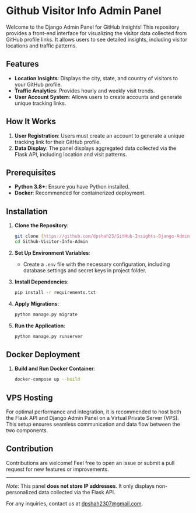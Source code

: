 # Github Visitor Info Admin Panel

Welcome to the Django Admin Panel for GitHub Insights! This repository provides a front-end interface for visualizing the visitor data collected from GitHub profile links. It allows users to see detailed insights, including visitor locations and traffic patterns.

## Features

- **Location Insights**: Displays the city, state, and country of visitors to your GitHub profile.
- **Traffic Analytics**: Provides hourly and weekly visit trends.
- **User Account System**: Allows users to create accounts and generate unique tracking links.

## How It Works

1. **User Registration**: Users must create an account to generate a unique tracking link for their GitHub profile.
2. **Data Display**: The panel displays aggregated data collected via the Flask API, including location and visit patterns.

## Prerequisites

- **Python 3.8+**: Ensure you have Python installed.
- **Docker**: Recommended for containerized deployment.

## Installation

1. **Clone the Repository**:
   ```bash
   git clone [https://github.com/dpshah23/GitHub-Insights-Django-Admin.git](https://github.com/dpshah23/Github-Visitor-Info-Admin.git)
   cd Github-Visitor-Info-Admin
   ```

2. **Set Up Environment Variables**:
   - Create a `.env` file with the necessary configuration, including database settings and secret keys in project folder.

3. **Install Dependencies**:
   ```bash
   pip install -r requirements.txt
   ```

4. **Apply Migrations**:
   ```bash
   python manage.py migrate
   ```

5. **Run the Application**:
   ```bash
   python manage.py runserver
   ```

## Docker Deployment

1. **Build and Run Docker Container**:
   ```bash
   docker-compose up --build
   ```

## VPS Hosting

For optimal performance and integration, it is recommended to host both the Flask API and Django Admin Panel on a Virtual Private Server (VPS). This setup ensures seamless communication and data flow between the two components.

## Contribution

Contributions are welcome! Feel free to open an issue or submit a pull request for new features or improvements.


---

*Note*: This panel **does not store IP addresses**. It only displays non-personalized data collected via the Flask API.

For any inquiries, contact us at [dpshah2307@gmail.com](mailto:dpshah2307@gmail.com).
